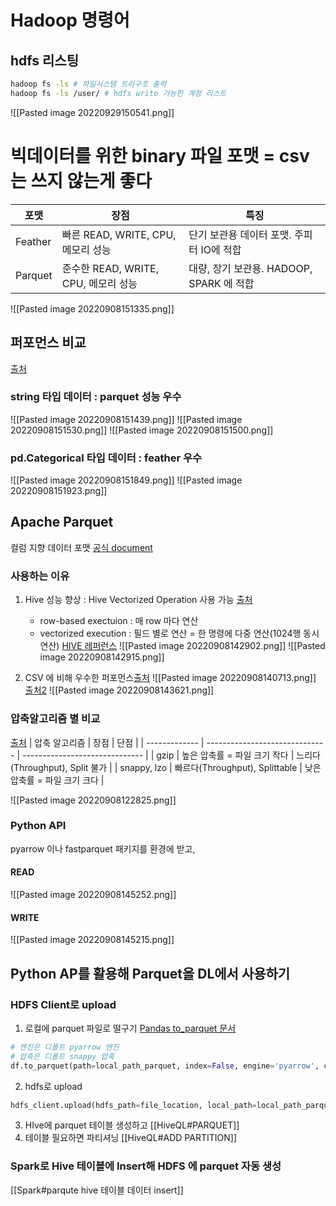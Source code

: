 # Hadoop 명령어
## hdfs 리스팅
```bash
hadoop fs -ls # 파일시스템 트리구조 출력
hadoop fs -ls /user/ # hdfs write 가능한 계정 리스트
```
![[Pasted image 20220929150541.png]]
# 빅데이터를 위한 binary 파일 포맷 = csv는 쓰지 않는게 좋다
| 포맷    | 장점                                 | 특징                                      |
| ------- | ------------------------------------ | ----------------------------------------- |
| Feather | 빠른 READ, WRITE, CPU, 메모리 성능   | 단기 보관용 데이터 포맷. 주피터 IO에 적합 |   
| Parquet | 준수한 READ, WRITE, CPU, 메모리 성능 | 대량, 장기 보관용. HADOOP, SPARK 에 적합  |   
![[Pasted image 20220908151335.png]]
## 퍼포먼스 비교
[출처](https://towardsdatascience.com/the-best-format-to-save-pandas-data-414dca023e0d)
### string 타입 데이터 : parquet 성능 우수
![[Pasted image 20220908151439.png]]
![[Pasted image 20220908151530.png]]
![[Pasted image 20220908151500.png]]
### pd.Categorical 타입 데이터 : feather 우수
![[Pasted image 20220908151849.png]]
![[Pasted image 20220908151923.png]]

## Apache Parquet
컬럼 지향 데이터 포맷 [공식 document](https://github.com/apache/parquet-format)
### 사용하는 이유
1. Hive 성능 향상 : Hive Vectorized Operation 사용 가능 [출처](https://blog.cloudera.com/faster-swarms-of-data-accelerating-hive-queries-with-parquet-vectorization/)
	- row-based exectuion : 매 row 마다 연산
	- vectorized execution : 필드 별로 연산 = 한 명령에 다중 연산(1024행 동시 연산) [HIVE 레퍼런스](https://cwiki.apache.org/confluence/display/Hive/Vectorized+Query+Execution)
![[Pasted image 20220908142902.png]]
![[Pasted image 20220908142915.png]]

2. CSV 에 비해 우수한 퍼포먼스[출처](https://dzone.com/articles/how-to-be-a-hero-with-powerful-parquet-google-and)
![[Pasted image 20220908140713.png]]
[출처2](https://beomi.github.io/2020/01/29/Use-parquet-on-pandas/)
![[Pasted image 20220908143621.png]]

### 압축알고리즘 별 비교
[출처](https://stackoverflow.com/questions/35789412/spark-sql-difference-between-gzip-vs-snappy-vs-lzo-compression-formats)
| 압축 알고리즘 | 장점                           | 단점                           |
| ------------- | ------------------------------ | ------------------------------ |
| gzip          | 높은 압축률 = 파일 크기 작다   | 느리다(Throughput), Split 불가 |
| snappy, lzo   | 빠르다(Throughput), Splittable | 낮은 압축률 = 파일 크기 크다   |

![[Pasted image 20220908122825.png]]

### Python API
pyarrow 이나 fastparquet 패키지를 환경에 받고,

#### READ
![[Pasted image 20220908145252.png]]

#### WRITE
![[Pasted image 20220908145215.png]]

## Python AP를 활용해 Parquet을 DL에서 사용하기
### HDFS Client로 upload
1. 로컬에 parquet 파일로 떨구기
[Pandas to_parquet 문서](https://pandas.pydata.org/pandas-docs/version/1.1/reference/api/pandas.DataFrame.to_parquet.html)
```python
# 엔진은 디폴트 pyarrow 엔진
# 압축은 디폴트 snappy 압축
df.to_parquet(path=local_path_parquet, index=False, engine='pyarrow', compression='snappy')
```
2. hdfs로 upload
```python
hdfs_client.upload(hdfs_path=file_location, local_path=local_path_parquet, overwrite=True)
```
3. HIve에 parquet 테이블 생성하고
[[HiveQL#PARQUET]]
4. 테이블 필요하면 파티셔닝
[[HiveQL#ADD PARTITION]]

### Spark로 Hive 테이블에 Insert해 HDFS 에 parquet 자동 생성
[[Spark#parqute hive 테이블 데이터 insert]]

